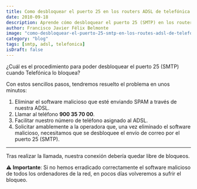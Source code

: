 ```yaml
---
title: Como desbloquear el puerto 25 en los routers ADSL de telefónica
date: 2010-09-18
description: Aprende cómo desbloquear el puerto 25 (SMTP) en los routers ADSL de Telefónica con esta guía paso a paso para resolver problemas de envío de correos electrónicos.
author: Francisco Javier Félix Belmonte
image: "como-desbloquear-el-puerto-25-smtp-en-los-routes-adsl-de-telefonica"
category: "blog"
tags: [smtp, adsl, telefonica]
isDraft: false
---
```


¿Cuál es el procedimiento para poder desbloquear el puerto 25 (SMTP) cuando Telefónica lo bloquea?

Con estos sencillos pasos, tendremos resuelto el problema en unos minutos:

1. Eliminar el software malicioso que esté enviando SPAM a través de nuestra ADSL.
2. Llamar al teléfono **900 35 70 00**.
3. Facilitar nuestro número de teléfono asignado al ADSL.
4. Solicitar amablemente a la operadora que, una vez eliminado el software malicioso, necesitamos que se desbloquee el
   envío de correo por el puerto 25 (SMTP).

---

Tras realizar la llamada, nuestra conexión debería quedar libre de bloqueos.

⚠️ **Importante**: Si no hemos erradicado correctamente el software malicioso de todos los ordenadores de la red, en
pocos días volveremos a sufrir el bloqueo.
